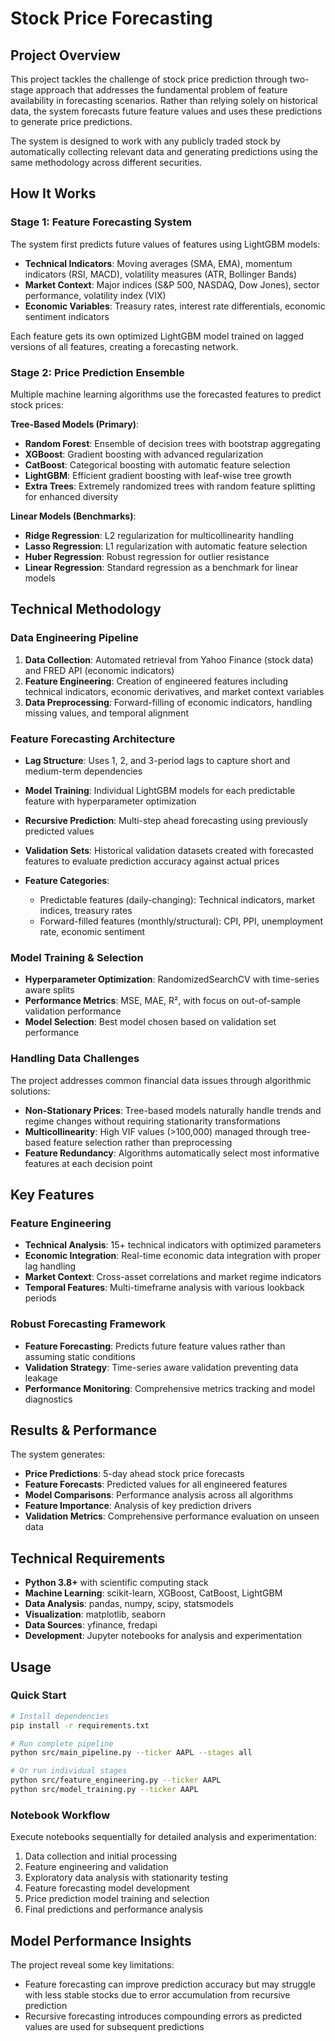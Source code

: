# Stock Price Forecasting

## Project Overview

This project tackles the challenge of stock price prediction through two-stage approach that addresses the fundamental problem of feature availability in forecasting scenarios. Rather than relying solely on historical data, the system forecasts future feature values and uses these predictions to generate price predictions.

The system is designed to work with any publicly traded stock by automatically collecting relevant data and generating predictions using the same methodology across different securities.

## How It Works

### Stage 1: Feature Forecasting System

The system first predicts future values of features using LightGBM models:

- **Technical Indicators**: Moving averages (SMA, EMA), momentum indicators (RSI, MACD), volatility measures (ATR, Bollinger Bands)
- **Market Context**: Major indices (S&P 500, NASDAQ, Dow Jones), sector performance, volatility index (VIX)
- **Economic Variables**: Treasury rates, interest rate differentials, economic sentiment indicators

Each feature gets its own optimized LightGBM model trained on lagged versions of all features, creating a forecasting network.

### Stage 2: Price Prediction Ensemble

Multiple machine learning algorithms use the forecasted features to predict stock prices:

**Tree-Based Models (Primary)**:

- **Random Forest**: Ensemble of decision trees with bootstrap aggregating
- **XGBoost**: Gradient boosting with advanced regularization
- **CatBoost**: Categorical boosting with automatic feature selection
- **LightGBM**: Efficient gradient boosting with leaf-wise tree growth
- **Extra Trees**: Extremely randomized trees with random feature splitting for enhanced diversity

**Linear Models (Benchmarks)**:

- **Ridge Regression**: L2 regularization for multicollinearity handling
- **Lasso Regression**: L1 regularization with automatic feature selection
- **Huber Regression**: Robust regression for outlier resistance
- **Linear Regression**: Standard regression as a benchmark for linear models

## Technical Methodology

### Data Engineering Pipeline

1. **Data Collection**: Automated retrieval from Yahoo Finance (stock data) and FRED API (economic indicators)
2. **Feature Engineering**: Creation of engineered features including technical indicators, economic derivatives, and market context variables
3. **Data Preprocessing**: Forward-filling of economic indicators, handling missing values, and temporal alignment

### Feature Forecasting Architecture

- **Lag Structure**: Uses 1, 2, and 3-period lags to capture short and medium-term dependencies
- **Model Training**: Individual LightGBM models for each predictable feature with hyperparameter optimization
- **Recursive Prediction**: Multi-step ahead forecasting using previously predicted values
- **Validation Sets**: Historical validation datasets created with forecasted features to evaluate prediction accuracy against actual prices
- **Feature Categories**:

  - Predictable features (daily-changing): Technical indicators, market indices, treasury rates
  - Forward-filled features (monthly/structural): CPI, PPI, unemployment rate, economic sentiment

### Model Training & Selection

- **Hyperparameter Optimization**: RandomizedSearchCV with time-series aware splits
- **Performance Metrics**: MSE, MAE, R², with focus on out-of-sample validation performance
- **Model Selection**: Best model chosen based on validation set performance

### Handling Data Challenges

The project addresses common financial data issues through algorithmic solutions:

- **Non-Stationary Prices**: Tree-based models naturally handle trends and regime changes without requiring stationarity transformations
- **Multicollinearity**: High VIF values (>100,000) managed through tree-based feature selection rather than preprocessing
- **Feature Redundancy**: Algorithms automatically select most informative features at each decision point

## Key Features

### Feature Engineering

- **Technical Analysis**: 15+ technical indicators with optimized parameters
- **Economic Integration**: Real-time economic data integration with proper lag handling
- **Market Context**: Cross-asset correlations and market regime indicators
- **Temporal Features**: Multi-timeframe analysis with various lookback periods

### Robust Forecasting Framework

- **Feature Forecasting**: Predicts future feature values rather than assuming static conditions
- **Validation Strategy**: Time-series aware validation preventing data leakage
- **Performance Monitoring**: Comprehensive metrics tracking and model diagnostics

## Results & Performance

The system generates:

- **Price Predictions**: 5-day ahead stock price forecasts
- **Feature Forecasts**: Predicted values for all engineered features
- **Model Comparisons**: Performance analysis across all algorithms
- **Feature Importance**: Analysis of key prediction drivers
- **Validation Metrics**: Comprehensive performance evaluation on unseen data

## Technical Requirements

- **Python 3.8+** with scientific computing stack
- **Machine Learning**: scikit-learn, XGBoost, CatBoost, LightGBM
- **Data Analysis**: pandas, numpy, scipy, statsmodels
- **Visualization**: matplotlib, seaborn
- **Data Sources**: yfinance, fredapi
- **Development**: Jupyter notebooks for analysis and experimentation

## Usage

### Quick Start

```bash
# Install dependencies
pip install -r requirements.txt

# Run complete pipeline
python src/main_pipeline.py --ticker AAPL --stages all

# Or run individual stages
python src/feature_engineering.py --ticker AAPL
python src/model_training.py --ticker AAPL
```

### Notebook Workflow

Execute notebooks sequentially for detailed analysis and experimentation:

1. Data collection and initial processing
2. Feature engineering and validation
3. Exploratory data analysis with stationarity testing
4. Feature forecasting model development
5. Price prediction model training and selection
6. Final predictions and performance analysis

## Model Performance Insights

The project reveal some key limitations:

- Feature forecasting can improve prediction accuracy but may struggle with less stable stocks due to error accumulation from recursive prediction
- Recursive forecasting introduces compounding errors as predicted values are used for subsequent predictions
